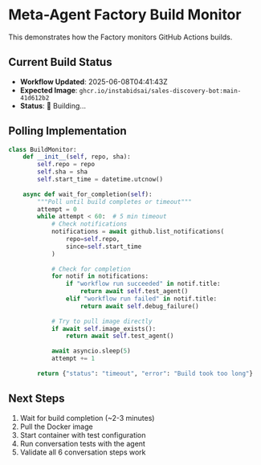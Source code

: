 # Meta-Agent Factory Build Monitor

This demonstrates how the Factory monitors GitHub Actions builds.

## Current Build Status
- **Workflow Updated**: 2025-06-08T04:41:43Z
- **Expected Image**: `ghcr.io/instabidsai/sales-discovery-bot:main-41d612b2`
- **Status**: 🔄 Building...

## Polling Implementation
```python
class BuildMonitor:
    def __init__(self, repo, sha):
        self.repo = repo
        self.sha = sha
        self.start_time = datetime.utcnow()
        
    async def wait_for_completion(self):
        """Poll until build completes or timeout"""
        attempt = 0
        while attempt < 60:  # 5 min timeout
            # Check notifications
            notifications = await github.list_notifications(
                repo=self.repo,
                since=self.start_time
            )
            
            # Check for completion
            for notif in notifications:
                if "workflow run succeeded" in notif.title:
                    return await self.test_agent()
                elif "workflow run failed" in notif.title:
                    return await self.debug_failure()
            
            # Try to pull image directly
            if await self.image_exists():
                return await self.test_agent()
                
            await asyncio.sleep(5)
            attempt += 1
            
        return {"status": "timeout", "error": "Build took too long"}
```

## Next Steps
1. Wait for build completion (~2-3 minutes)
2. Pull the Docker image
3. Start container with test configuration
4. Run conversation tests with the agent
5. Validate all 6 conversation steps work
